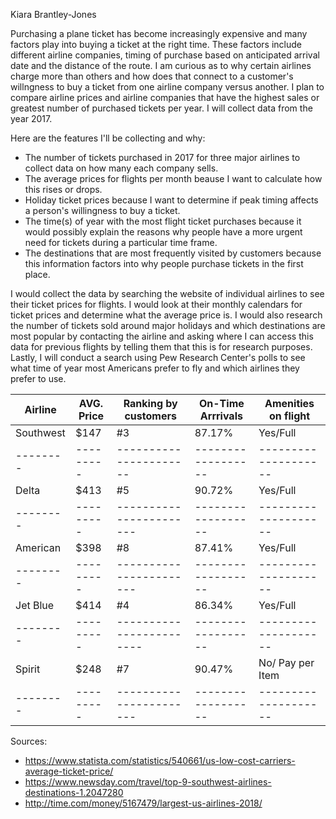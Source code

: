 Kiara Brantley-Jones

Purchasing a plane ticket has become increasingly expensive and many factors play into buying a ticket at the right time. These factors include different airline companies, timing of purchase based on anticipated arrival date and the distance of the route. I am curious as to why certain airlines charge more than others and how does that connect to a customer's willngness to buy a ticket from one airline company versus another. I plan to compare airline prices and airline companies that have the highest sales or greatest number of purchased tickets per year. I will collect data from the year 2017. 

Here are the features I'll be collecting and why: 
* The number of tickets purchased in 2017 for three major airlines to collect data on how many each company sells. 
* The average prices for flights per month beause I want to calculate how this rises or drops.
* Holiday ticket prices because I want to determine if peak timing affects a person's willingness to buy a ticket.
* The time(s) of year with the most flight ticket purchases because it would possibly explain the reasons why people have a more urgent need for tickets during a particular time frame.
* The destinations that are most frequently visited by customers because this information factors into why people 
purchase tickets in the first place.

I would collect the data by searching the website of individual airlines to see their ticket prices for flights. I would look at their monthly calendars for ticket prices and determine what the average price is. I would also research the number of tickets sold around major holidays and which destinations are most popular by contacting the airline and asking where I can access this data for previous flights by telling them that this is for research purposes. Lastly, I will conduct a search using Pew Research Center's polls to see what time of year most Americans prefer to fly and which airlines they prefer to use.

Airline  | AVG. Price|   Ranking by customers | On-Time Arrrivals | Amenities on flight |    
|--------| --------- | -----------------------| ------------------| --------------------| 
Southwest| $147      | #3                     | 87.17%            |        Yes/Full     |
|--------| --------- |  ----------------------| ------------------| --------------------|
Delta    | $413      | #5                     | 90.72%            |       Yes/Full      |
|--------| --------- | -----------------------| ------------------| --------------------|
American | $398      |  #8                    |      87.41%       |      Yes/Full       |
|--------| --------- | -----------------------| ------------------| --------------------|
Jet Blue |  $414     |  #4                    |  86.34%           |     Yes/Full        |
|--------| --------- |------------------------| ------------------| --------------------|
Spirit   |  $248     |  #7                    |     90.47%        |    No/ Pay per Item |
|--------| --------- | -----------------------| ------------------| --------------------|
 
Sources:
* https://www.statista.com/statistics/540661/us-low-cost-carriers-average-ticket-price/
* https://www.newsday.com/travel/top-9-southwest-airlines-destinations-1.2047280
* http://time.com/money/5167479/largest-us-airlines-2018/
